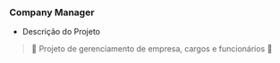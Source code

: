 ### Company Manager

* Descrição do Projeto

> :construction: Projeto de gerenciamento de empresa, cargos e funcionários :construction: